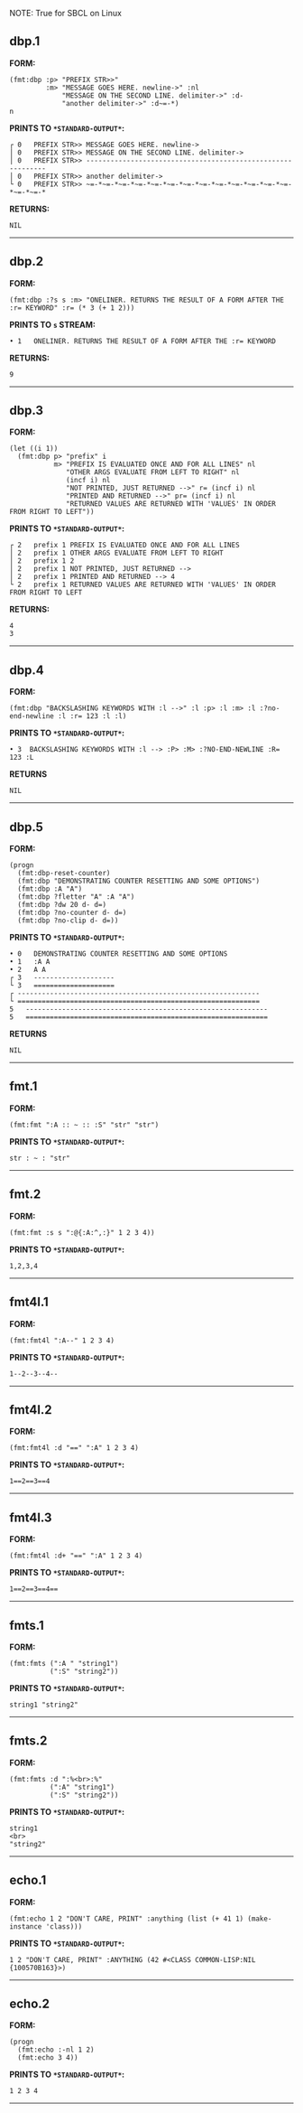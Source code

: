 NOTE: True for SBCL on Linux

## dbp.1

**FORM:**
``` common-lisp
(fmt:dbp :p> "PREFIX STR>>"
         :m> "MESSAGE GOES HERE. newline->" :nl
             "MESSAGE ON THE SECOND LINE. delimiter->" :d-
             "another delimiter->" :d~=-*)
n
```

**PRINTS TO `*STANDARD-OUTPUT*`:**
```
┌ 0   PREFIX STR>> MESSAGE GOES HERE. newline->
│ 0   PREFIX STR>> MESSAGE ON THE SECOND LINE. delimiter->
│ 0   PREFIX STR>> ------------------------------------------------------------
│ 0   PREFIX STR>> another delimiter->
└ 0   PREFIX STR>> ~=-*~=-*~=-*~=-*~=-*~=-*~=-*~=-*~=-*~=-*~=-*~=-*~=-*~=-*~=-*
```

**RETURNS:**
```
NIL
```

<hr/>

## dbp.2


**FORM:**
``` common-lisp
(fmt:dbp :?s s :m> "ONELINER. RETURNS THE RESULT OF A FORM AFTER THE :r= KEYWORD" :r= (* 3 (+ 1 2)))
```

**PRINTS TO `s` STREAM:**
```
• 1   ONELINER. RETURNS THE RESULT OF A FORM AFTER THE :r= KEYWORD
```

**RETURNS:**
```
9
```

<hr/>

## dbp.3

**FORM:**
```common-lisp
(let ((i 1))
  (fmt:dbp p> "prefix" i
           m> "PREFIX IS EVALUATED ONCE AND FOR ALL LINES" nl
              "OTHER ARGS EVALUATE FROM LEFT TO RIGHT" nl
              (incf i) nl
              "NOT PRINTED, JUST RETURNED -->" r= (incf i) nl
              "PRINTED AND RETURNED -->" pr= (incf i) nl
              "RETURNED VALUES ARE RETURNED WITH 'VALUES' IN ORDER FROM RIGHT TO LEFT"))
```

**PRINTS TO `*STANDARD-OUTPUT*`:**
```
┌ 2   prefix 1 PREFIX IS EVALUATED ONCE AND FOR ALL LINES
│ 2   prefix 1 OTHER ARGS EVALUATE FROM LEFT TO RIGHT
│ 2   prefix 1 2
│ 2   prefix 1 NOT PRINTED, JUST RETURNED -->
│ 2   prefix 1 PRINTED AND RETURNED --> 4
└ 2   prefix 1 RETURNED VALUES ARE RETURNED WITH 'VALUES' IN ORDER FROM RIGHT TO LEFT
```
**RETURNS:**
```
4
3
```

<hr/>

## dbp.4

**FORM:**
``` common-lisp
(fmt:dbp "BACKSLASHING KEYWORDS WITH :l -->" :l :p> :l :m> :l :?no-end-newline :l :r= 123 :l :l)
```

**PRINTS TO `*STANDARD-OUTPUT*`:**
```
• 3  BACKSLASHING KEYWORDS WITH :l --> :P> :M> :?NO-END-NEWLINE :R= 123 :L
```

**RETURNS**
```
NIL
```

<hr/>

## dbp.5

**FORM:**
``` common-lisp
(progn
  (fmt:dbp-reset-counter)
  (fmt:dbp "DEMONSTRATING COUNTER RESETTING AND SOME OPTIONS")  
  (fmt:dbp :A "A")
  (fmt:dbp ?fletter "A" :A "A")
  (fmt:dbp ?dw 20 d- d=)
  (fmt:dbp ?no-counter d- d=)
  (fmt:dbp ?no-clip d- d=))
```

**PRINTS TO `*STANDARD-OUTPUT*`:**
```
• 0   DEMONSTRATING COUNTER RESETTING AND SOME OPTIONS
• 1   :A A
• 2   A A
┌ 3   --------------------
└ 3   ====================
┌ ------------------------------------------------------------
└ ============================================================
5   ------------------------------------------------------------
5   ============================================================
```

**RETURNS**
```
NIL
```

<hr/>

## fmt.1

**FORM:**
``` common-lisp
(fmt:fmt ":A :: ~ :: :S" "str" "str")
```

**PRINTS TO `*STANDARD-OUTPUT*`:**
```
str : ~ : "str"
```

<hr/>

## fmt.2

**FORM:**
``` common-lisp
(fmt:fmt :s s ":@{:A:^,:}" 1 2 3 4))
```

**PRINTS TO `*STANDARD-OUTPUT*`:**
```
1,2,3,4
```

<hr/>

## fmt4l.1

**FORM:**
``` common-lisp
(fmt:fmt4l ":A--" 1 2 3 4)
```

**PRINTS TO `*STANDARD-OUTPUT*`:**
```
1--2--3--4--
```

<hr/>

## fmt4l.2

**FORM:**
``` common-lisp
(fmt:fmt4l :d "==" ":A" 1 2 3 4)
```

**PRINTS TO `*STANDARD-OUTPUT*`:**
```
1==2==3==4
```

<hr/>

## fmt4l.3

**FORM:**
``` common-lisp
(fmt:fmt4l :d+ "==" ":A" 1 2 3 4)
```

**PRINTS TO `*STANDARD-OUTPUT*`:**
```
1==2==3==4==
```

<hr/>

## fmts.1

**FORM:**
``` common-lisp
(fmt:fmts (":A " "string1")
          (":S" "string2"))
```

**PRINTS TO `*STANDARD-OUTPUT*`:**
```
string1 "string2"
```

<hr/>

## fmts.2

**FORM:**
``` common-lisp
(fmt:fmts :d ":%<br>:%"
          (":A" "string1")
          (":S" "string2"))
```

**PRINTS TO `*STANDARD-OUTPUT*`:**
```
string1
<br>
"string2"
```

<hr/>

## echo.1

**FORM:**
``` common-lisp
(fmt:echo 1 2 "DON'T CARE, PRINT" :anything (list (+ 41 1) (make-instance 'class)))
```

**PRINTS TO `*STANDARD-OUTPUT*`:**
```
1 2 "DON'T CARE, PRINT" :ANYTHING (42 #<CLASS COMMON-LISP:NIL {100570B163}>)
```

<hr/>

## echo.2

**FORM:**
``` common-lisp
(progn 
  (fmt:echo :-nl 1 2)
  (fmt:echo 3 4))
```

**PRINTS TO `*STANDARD-OUTPUT*`:**
```
1 2 3 4
```

<hr/>
